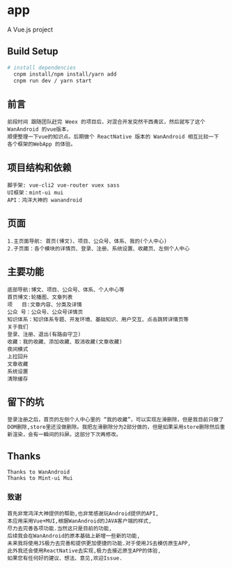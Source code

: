 # app
 A Vue.js project
 
## Build Setup
``` bash
# install dependencies
  cnpm install/npm install/yarn add
  cnpm run dev / yarn start
```
## 前言
    前段时间 跟随团队赶完 Weex 的项目后，对混合开发突然干西青区，然后就写了这个 WanAndroid 的vue版本，
    顺便整理一下vue的知识点。后期做个 ReactNative 版本的 WanAndroid 相互比较一下 各个框架的WebApp 的体验。

## 项目结构和依赖
    脚手架: vue-cli2 vue-router vuex sass 
    UI框架：mint-ui mui
    API：鸿洋大神的 wanandroid

## 页面
    1.主页面导航: 首页(博文)、项目、公众号、体系、我的(个人中心)
    2.子页面：各个模块的详情页、登录、注册、系统设置、收藏页、左侧个人中心

## 主要功能
    
    底部导航:博文、项目、公众号、体系、个人中心等
    首页博文:轮播图、文章列表
    项   目:文章内容、分类及详情
    公众 号：公众号、公众号详情页
    知识体系：知识体系专题、开发环境、基础知识、用户交互、点击跳转详情页等
    关于我们
    登录、注册、退出(有路由守卫)
    收藏：我的收藏、添加收藏、取消收藏(文章收藏)
    夜间模式
    上拉回升
    文章收藏
    系统设置
    清除缓存

## 留下的坑
    登录注册之后，首页的左侧个人中心里的 “我的收藏”，可以实现左滑删除，但是我目前只做了DOM删除,store里还没做删除。我把左滑删除分为2部分做的，但是如果采用store删除然后重新渲染，会有一瞬间的抖屏。这部分下次再修改。  

## Thanks
    Thanks to WanAndroid
    Thanks to Mint-ui Mui

### 致谢
    首先非常鸿洋大神提供的帮助,也非常感谢玩Android提供的API,
    本应用采用Vue+MUI,根据WanAndroid的JAVA客户端的样式,
    尽力去完善各项功能.当然这只是目前的功能,
    后续我会在WanAndroid的原本基础上新增一些新的功能,
    未来我将使用JS极力去完善和提供更加便捷的功能.对于使用JS去模仿原生APP,
    此外我还会使用ReactNative去实现,极力去接近原生APP的体验,
    如果您有任何好的建议、想法、意见,欢迎Issue.
